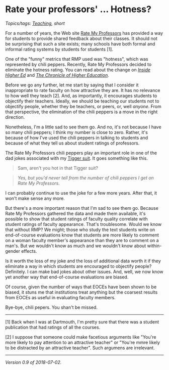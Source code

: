Rate your professors' ... Hotness?
==================================

*Topics/tags: [Teaching](index-teaching), short*

For a number of years, the Web site [Rate My
Professors](http://www.ratemyprofessors.com/) has provided a way for
students to provide shared feedback about their classes.  It should not
be surprising that such a site exists; many schools have both formal
and informal rating systems by students for students [1].  

One of the "funny" metrics that RMP used was
"hotness", which was represented by chili peppers.
Recently, Rate My Professors decided to eliminate the
hotness rating.  You can read about the change on [_Inside Higher
Ed_](https://www.insidehighered.com/news/2018/07/02/rate-my-professors-ditches-its-chili-pepper-hotness-quotient)
and [_The Chronicle of Higher
Education_](https://www.chronicle.com/article/No-More-Chili-Pepper-/243809).

Before we go any further, let me start by saying that I consider it
inappropriate to rate faculty on how attractive they are.  It has no
relevance to how well they teach [2].  And, as importantly, it encourages
students to objectify their teachers.  Ideally, we should be teaching
our students not to objectify people, whether they be teachers, or peers,
or, well *anyone*.  From that perspective, the elimination of the chili
peppers is a move in the right direction.

Nonetheless, I'm a little sad to see them go.  And no, it's not because
I have so many chili peppers; I think my number is close to zero.  Rather,
it's because of how I've used the chili peppers in talking to students and
because of what they tell us about student ratings of professors.

The Rate My Professors chili peppers play an important role in one of
the dad jokes associated with my [Tigger suit](tigger-suit).  It goes
something like this.

> Sam, aren't you hot in that Tigger suit?

> _Yes, but you'd never tell from the number of chili peppers I get on
  Rate My Professors._

I can probably continue to use the joke for a few more years.  After that,
it won't make sense any more.

But there's a more important reason that I'm sad to see them go.
Because Rate My Professors gathered the data and made them available,
it's possible to show that student ratings of faculty quality correlate
with student ratings of faculty appearance.  That's troublesome.
Would we know that without RMP?  We might; those who study the text
students write on end-of-course evaluations know that students are more
likely to comment on a woman faculty member's appearance than they are
to comment on a man's.  But we wouldn't know as much and we wouldn't
know about within-gender effects.

Is it worth the loss of my joke and the loss of additional data worth
it if they eliminate a way in which students are encouraged to objectify
people?  Definitely.  I can make bad jokes about other issues.  And, well,
we now know yet another way that end-of-course evaluations are biased.

Of course, given the number of ways that EOCEs have been shown to be
biased, it stuns me that institutions treat anything but the coarsest
results from EOCEs as useful in evaluating faculty members.

Bye-bye, chili pepers.  You shan't be missed.

---

[1] Back when I was at Dartmouth, I'm pretty sure that there was a student
publication that had ratings of all the courses.

[2] I suppose that someone could make facetious arguments like "You're more
likely to pay attention to an attractive teacher" or "You're mmre likely to
be distracted by an attractive teacher".  Such argumens are irrelevant.


---

*Version 0.9 of 2018-07-02.*

